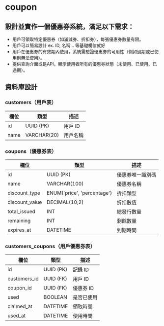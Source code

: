 # coupon

## 設計並實作一個優惠券系統，滿足以下需求：

* 用戶可領取特定優惠券（如滿減券、折扣券），每張優惠券數量有限。
* 用戶可以簡易設計 ex. ID, 名稱 .. 等基礎欄位就好
* 用戶在優惠券的有效期內使用，系統需驗證優惠券的可用性（例如過期或已使用則無法使用）。
* 提供查詢介面或是API，顯示使用者所有的優惠券狀態（未使用、已使用、已過期）。

## 資料庫設計

### customers（用戶表）

| 欄位  | 類型        | 描述    |
|------|-------------|---------|
| id   | UUID (PK)   | 用戶 ID |
| name | VARCHAR(20) | 用戶名稱|

### coupons（優惠券表）

| 欄位          | 類型                         | 描述            |
|---------------|-----------------------------|-----------------|
| id            | UUID (PK)                   | 優惠券唯一識別碼 |
| name          | VARCHAR(100)                | 優惠券名稱      |
| discount_type | ENUM('price', 'percentage') | 折扣類型        |
| discount_value| DECIMAL(10,2)               | 折扣數值        |
| total_issued  | INT                         | 總發行數量      |
| remaining     | INT                         | 剩餘數量        |
| expires_at    | DATETIME                    | 到期時間        |

### customers_coupons（用戶優惠券表）

| 欄位         | 類型       | 描述       |
|--------------|-----------|------------|
| id           | UUID (PK) | 記錄 ID    |
| customers_id | UUID (FK) | 用戶 ID    |
| coupon_id    | UUID (FK) | 優惠券 ID  |
| used         | BOOLEAN   | 是否已使用 |
| claimed_at   | DATETIME  | 領取時間   |
| used_at      | DATETIME  | 使用時間   |
